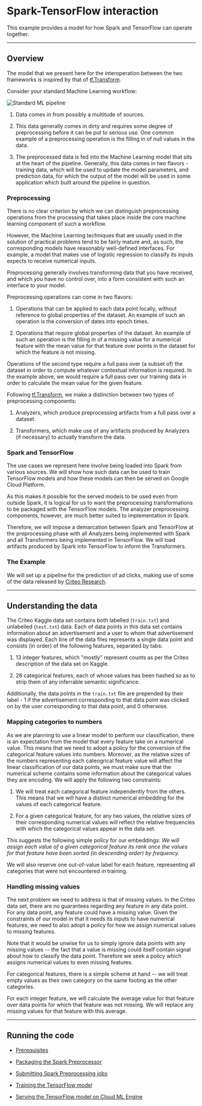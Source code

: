 # Spark-TensorFlow interaction

This example provides a model for how Spark and TensorFlow can operate together.

- - -

## Overview

The model that we present here for the interoperation between the two frameworks
is inspired by that of [tf.Transform](https://github.com/tensorflow/transform).

Consider your standard Machine Learning workflow:

![Standard ML pipeline](doc/ml-pipeline.png)

1. Data comes in from possibly a multitude of sources.
 
2. This data generally comes in dirty and requires some degree of preprocessing
before it can be put to serious use. One common example of a preprocessing
operation is the filling in of null values in the data.

3. The preprocessed data is fed into the Machine Learning model that sits at the
heart of the pipeline. Generally, this data comes in two flavors - training
data, which will be used to update the model parameters, and prediction data,
for which the output of the model will be used in some application which
built around the pipeline in question.

### Preprocessing

There is no clear criterion by which we can distinguish preprocessing operations
from the processing that takes place inside the core machine learning component
of such a workflow.

However, the Machine Learning techniques that are usually used in the solution
of practical problems tend to be fairly mature and, as such, the corresponding
models have reasonably well-defined interfaces. For example, a model that makes
use of logistic regression to classify its inputs expects to receive numerical
inputs.

Preprocessing generally involves transforming data that you have received, and
which you have no control over, into a form consistent with such an interface to
your model.

Preprocessing operations can come in two flavors:

1. Operations that can be applied to each data point locally, without reference
to global properties of the dataset. An example of such an operation is the
conversion of dates into epoch times.

2. Operations that require global properties of the dataset. An example of such
an operation is the filling in of a missing value for a numerical feature with
the mean value for that feature over points in the dataset for which the
feature is not missing.

Operations of the second type require a full pass over (a subset of) the dataset
in order to compute whatever contextual information is required. In the example
above, we would require a full pass over our training data in order to calculate
the mean value for the given feature.

Following [tf.Transform](https://github.com/tensorflow/transform), we make a
distinction between two types of preprocessing components:

1. Analyzers, which produce preprocessing artifacts from a full pass over a
dataset.

2. Transformers, which make use of any artifacts produced by Analyzers (if
necessary) to actually transform the data.

### Spark and TensorFlow

The use cases we represent here involve being loaded into Spark from various
sources. We will show how such data can be used to train TensorFlow models and
how these models can then be served on Google Cloud Platform.

As this makes it possible for the served models to be used even from outside
Spark, it is logical for us to want the preprocessing transformations to be
packaged with the TensorFlow models. The analyzer preprocessing components,
however, are much better suited to implementation in Spark.

Therefore, we will impose a demarcation between Spark and TensorFlow at the
preprocessing phase with all Analyzers being implemented with Spark and all
Transformers being implemented in TensorFlow. We will load artifacts produced
by Spark into TensorFlow to inform the Transformers.

### The Example

We will set up a pipeline for the prediction of ad clicks, making use of some of
the data released by
[Criteo Research](http://research.criteo.com/outreach/).

- - -

## Understanding the data

The Criteo Kaggle data set contains both labelled (`train.txt`) and unlabelled
(`test.txt`) data. Each of data points in this data set contains information
about an advertisement and a user to whom that advertisement was displayed. Each
line of the data files represents a single data point and consists (in order) of
the following features, separated by tabs:

1. 13 integer features, which "mostly" represent counts as per the Criteo
   description of the data set on Kaggle.

2. 26 categorical features, each of whose values has been hashed so as to strip
   them of any inferrable semantic significance.

Additionally, the data points in the `train.txt` file are prepended by their
label - 1 if the advertisement corresponding to that data point was clicked on
by the user corresponding to that data point, and 0 otherwise.


### Mapping categories to numbers

As we are planning to use a linear model to perform our classification, there is
an expectation from the model that every feature take on a numerical value. This
means that we need to adopt a policy for the conversion of the categorical
feature values into numbers. Moreover, as the relative sizes of the numbers
representing each cateogrical feature value will affect the linear
classification of our data points, we must make sure that the numerical scheme
contains some information about the categorical values they are encoding. We
will apply the following two constraints:

1. We will treat each categorical feature independently from the others. This
   means that we will have a distinct numerical embedding for the values of each
   categorical feature.

2. For a given categorical feature, for any two values, the relative sizes of
   their corresponding numerical values will reflect the relative frequencies
   with which the categorical values appear in the data set.

This suggests the following simple policy for our embeddings:
*We will assign each value of a given categorical feature its rank once the
values for that feature have been sorted (in descending order) by frequency.*

We will also reserve one out-of-value label for each feature, representing all
categories that were not encountered in training.

### Handling missing values

The next problem we need to address is that of missing values. In the
Criteo data set, there are no guarantees regarding any feature in any data
point. For any data point, any feature could have a missing value. Given the
constraints of our model in that it needs its inputs to have numerical features,
we need to also adopt a policy for how we assign numerical values to missing
features.

Note that it would be unwise for us to simply ignore data points with any
missing values -- the fact that a value is missing could itself contain signal
about how to classify the data point. Therefore we seek a policy which assigns
numerical values to even missing features.

For categorical features, there is a simple scheme at hand -- we will
treat empty values as their own category on the same footing as the other
categories.

For each integer feature, we will calculate the average value for that feature
over data points for which that feature was not missing. We will replace any
missing values for that feature with this average.

- - -

## Running the code

+ [Prerequisites](doc/prereqs.md)

+ [Packaging the Spark Preprocessor](doc/spark-package.md)

+ [Submitting Spark Preprocessing jobs](doc/spark-submit.md)

+ [Training the TensorFlow model](doc/tf-train.md)

+ [Serving the TensorFlow model on Cloud ML Engine](tf-serve.md)

